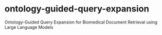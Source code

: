 # ontology-guided-query-expansion
Ontology-Guided Query Expansion for Biomedical Document Retrieval using Large Language Models

